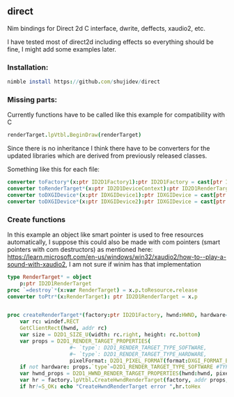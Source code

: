## direct
Nim bindings for Direct 2d C interface, dwrite, deffects, xaudio2, etc.

I have tested most of direct2d including effects so everything should be fine, I might add some examples later.

### Installation:
```nim
nimble install https://github.com/shujidev/direct
```

### Missing parts:
Currently functions have to be called like this example for compatibility with C
```nim
renderTarget.lpVtbl.BeginDraw(renderTarget)
```

Since there is no inheritance I think there have to be converters for the updated libraries which are derived from previously released classes.

Something like this for each file:
```nim
converter toFactory*(x:ptr ID2D1Factory1):ptr ID2D1Factory = cast[ptr ID2D1Factory](x)
converter toRenderTarget*(x:ptr ID2D1DeviceContext):ptr ID2D1RenderTarget = cast[ptr ID2D1RenderTarget](x)
converter toDXGIDevice*(x:ptr IDXGIDevice1):ptr IDXGIDevice = cast[ptr IDXGIDevice](x)
converter toDXGIDevice*(x:ptr IDXGIDevice2):ptr IDXGIDevice = cast[ptr IDXGIDevice](x)
```


### Create functions
In this example an object like smart pointer is used to free resources automatically, I suppose this could also be made with com pointers (smart pointers with com destructors) as mentioned here: https://learn.microsoft.com/en-us/windows/win32/xaudio2/how-to--play-a-sound-with-xaudio2, I am not sure if winim has that implementation

```nim
type RenderTarget* = object
    p:ptr ID2D1RenderTarget
proc `=destroy`*(x:var RenderTarget) = x.p.toResource.release
converter toPtr*(x:RenderTarget): ptr ID2D1RenderTarget = x.p


proc createRenderTarget*(factory:ptr ID2D1Factory, hwnd:HWND, hardware=true): RenderTarget =
    var rc: windef.RECT
    GetClientRect(hwnd, addr rc)
    var size = D2D1_SIZE_U(width: rc.right, height: rc.bottom)
    var props = D2D1_RENDER_TARGET_PROPERTIES(
                    #~ `type`: D2D1_RENDER_TARGET_TYPE_SOFTWARE,
                    #~ `type`: D2D1_RENDER_TARGET_TYPE_HARDWARE,
                    pixelFormat: D2D1_PIXEL_FORMAT(format:DXGI_FORMAT_B8G8R8A8_UNORM, alphaMode:D2D1_ALPHA_MODE_PREMULTIPLIED)) #alpha mode:UNKNOWN,PREMULTIPLIED,IGNORE
    if not hardware: props.`type`=D2D1_RENDER_TARGET_TYPE_SOFTWARE #TYPE_SOFTWARE is important if want to get a bitmap from rendertarget
    var hwnd_props = D2D1_HWND_RENDER_TARGET_PROPERTIES(hwnd:hwnd, pixelSize:size)
    var hr = factory.lpVtbl.CreateHwndRenderTarget(factory, addr props, addr hwnd_props, cast[ptr ptr ID2D1HwndRenderTarget](addr result.p))
    if hr!=S_OK: echo "CreateHwndRenderTarget error ",hr.toHex
 ```

